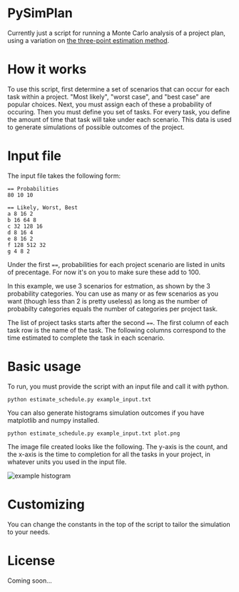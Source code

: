 # PySimPlan

Currently just a script for running a Monte Carlo analysis of a project plan, using a variation on [the three-point estimation method](http://en.wikipedia.org/wiki/Three-point_estimation).

# How it works

To use this script, first determine a set of scenarios that can occur for each task within a project. "Most likely", "worst case", and "best case" are popular choices. Next, you must assign each of these a probability of occuring.
Then you must define you set of tasks. For every task, you define the amount of time that task will take under each scenario.
This data is used to generate simulations of possible outcomes of the project.

# Input file

The input file takes the following form:

    == Probabilities
    80 10 10

    == Likely, Worst, Best
    a 8 16 2
    b 16 64 8
    c 32 128 16
    d 8 16 4
    e 8 16 2
    f 128 512 32
    g 4 8 2


Under the first `==`, probabilities for each project scenario are listed in units of precentage. For now it's on you to make sure these add to 100.
    
In this example, we use 3 scenarios for estmation, as shown by the 3 probability categories. You can use as many or as few scenarios as you want (though less than 2 is pretty useless) as long as the number of probabilty categories equals the number of categories per project task.

The list of project tasks starts after the second `==`. The first column of each task row is the name of the task. The following columns correspond to the time estimated to complete the task in each scenario.

# Basic usage

To run, you must provide the script with an input file and call it with python.

    python estimate_schedule.py example_input.txt

You can also generate histograms simulation outcomes if you have matplotlib and numpy installed.

    python estimate_schedule.py example_input.txt plot.png
    
The image file created looks like the following. The y-axis is the count, and the x-axis is the time to completion for all the tasks in your project, in whatever units you used in the input file.

![example histogram](https://raw.github.com/turtlemonvh/pysimplan/master/example_out.png "Example Histogram")

# Customizing

You can change the constants in the top of the script to tailor the simulation to your needs.

# License

Coming soon...

